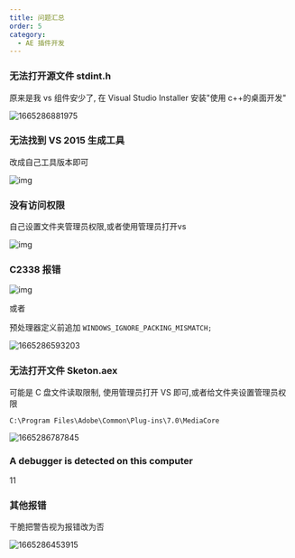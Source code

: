 ```yaml
---
title: 问题汇总
order: 5
category:
  - AE 插件开发
---
```


### 无法打开源文件 stdint.h

原来是我 vs 组件安少了, 在 Visual Studio Installer 安装"使用 c++的桌面开发"

![1665286881975](\images\1665286881975.png)

### 无法找到 VS 2015 生成工具

改成自己工具版本即可

![img](\images\tool.png)

### 没有访问权限

自己设置文件夹管理员权限,或者使用管理员打开vs

![img](\images\folder.png)

### C2338 报错

![img](\images\C2338.png)

或者

预处理器定义前追加 `WINDOWS_IGNORE_PACKING_MISMATCH;`

![1665286593203](\images\1665286593203.png)

### 无法打开文件 Sketon.aex

可能是 C 盘文件读取限制, 使用管理员打开 VS 即可,或者给文件夹设置管理员权限

`C:\Program Files\Adobe\Common\Plug-ins\7.0\MediaCore`

![1665286787845](\images\1665286787845.png)

### A debugger is detected on this computer

11

### 其他报错

干脆把警告视为报错改为否

![1665286453915](\images\1665286453915.png)
